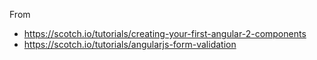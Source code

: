 
From
- https://scotch.io/tutorials/creating-your-first-angular-2-components
- https://scotch.io/tutorials/angularjs-form-validation
